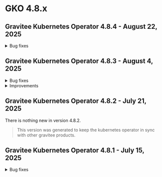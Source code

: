 # GKO 4.8.x

## Gravitee Kubernetes Operator 4.8.4 - August 22, 2025
    
<details>
<summary>Bug fixes</summary>

  * Redis Cache resource configuration not fully visible in the console UI [#10672](https://github.com/gravitee-io/issues/issues/10672)
  * GKO-created applications can be deleted through the portal UI [#10651](https://github.com/gravitee-io/issues/issues/10651)
</details>


## Gravitee Kubernetes Operator 4.8.3 - August 4, 2025
    
<details>
<summary>Bug fixes</summary>

  * Unexpected warning is issued for API with notification and group [#10693](https://github.com/gravitee-io/issues/issues/10693)
  * Notification CRD is duplicated in 4.8 release [#10691](https://github.com/gravitee-io/issues/issues/10691)
</details>


<details>
<summary>Improvements</summary>

  * Add ARM support to GKO docker images [#10688](https://github.com/gravitee-io/issues/issues/10688)
</details>


## Gravitee Kubernetes Operator 4.8.2 - July 21, 2025

There is nothing new in version 4.8.2.

> This version was generated to keep the kubernetes operator in sync with other gravitee products.


## Gravitee Kubernetes Operator 4.8.1 - July 15, 2025
    
<details>
<summary>Bug fixes</summary>

  * Promotion between multiple clusters fails because of plan IDs duplication [#10641](https://github.com/gravitee-io/issues/issues/10641)
</details>

